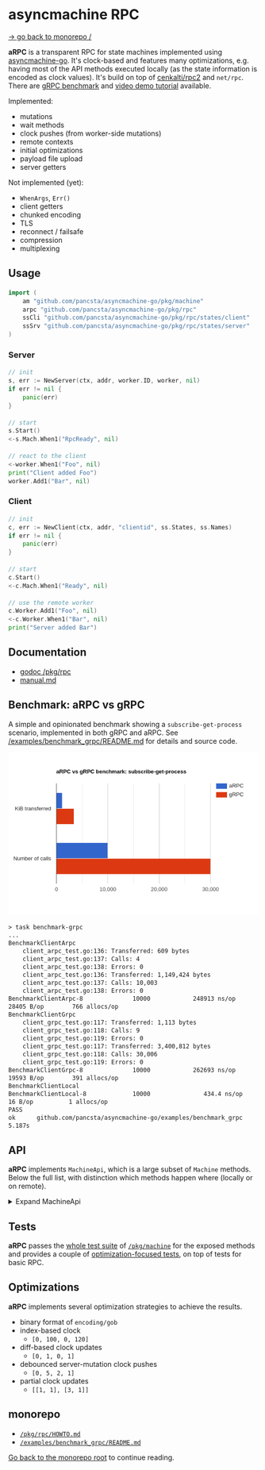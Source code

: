 # asyncmachine RPC

[-> go back to monorepo /](/README.md)

**aRPC** is a transparent RPC for state machines implemented using [asyncmachine-go](/). It's
clock-based and features many optimizations, e.g. having most of the API methods executed locally (as the state
information is encoded as clock values). It's build on top of [cenkalti/rpc2](https://github.com/cenkalti/rpc2) and
`net/rpc`. There are [gRPC benchmark](/examples/benchmark_grpc/README.md) and [video demo tutorial](/pkg/rpc/HOWTO.md) available.

Implemented:

- mutations
- wait methods
- clock pushes (from worker-side mutations)
- remote contexts
- initial optimizations
- payload file upload
- server getters

Not implemented (yet):

- `WhenArgs`, `Err()`
- client getters
- chunked encoding
- TLS
- reconnect / failsafe
- compression
- multiplexing

## Usage

```go
import (
    am "github.com/pancsta/asyncmachine-go/pkg/machine"
    arpc "github.com/pancsta/asyncmachine-go/pkg/rpc"
    ssCli "github.com/pancsta/asyncmachine-go/pkg/rpc/states/client"
    ssSrv "github.com/pancsta/asyncmachine-go/pkg/rpc/states/server"
)
```

### Server

```go
// init
s, err := NewServer(ctx, addr, worker.ID, worker, nil)
if err != nil {
    panic(err)
}

// start
s.Start()
<-s.Mach.When1("RpcReady", nil)

// react to the client
<-worker.When1("Foo", nil)
print("Client added Foo")
worker.Add1("Bar", nil)
```

### Client

```go
// init
c, err := NewClient(ctx, addr, "clientid", ss.States, ss.Names)
if err != nil {
    panic(err)
}

// start
c.Start()
<-c.Mach.When1("Ready", nil)

// use the remote worker
c.Worker.Add1("Foo", nil)
<-c.Worker.When1("Bar", nil)
print("Server added Bar")
```

## Documentation

- [godoc /pkg/rpc](https://pkg.go.dev/github.com/pancsta/asyncmachine-go/pkg/rpc)
- [manual.md](/docs/manual.md)

## Benchmark: aRPC vs gRPC

A simple and opinionated benchmark showing a `subscribe-get-process` scenario, implemented in both gRPC and aRPC. See
[/examples/benchmark_grpc/README.md](/examples/benchmark_grpc/README.md) for details and source code.

![results - KiB transferred, number of calls](/assets/arpc-vs-grpc.png)

```text
> task benchmark-grpc
...
BenchmarkClientArpc
    client_arpc_test.go:136: Transferred: 609 bytes
    client_arpc_test.go:137: Calls: 4
    client_arpc_test.go:138: Errors: 0
    client_arpc_test.go:136: Transferred: 1,149,424 bytes
    client_arpc_test.go:137: Calls: 10,003
    client_arpc_test.go:138: Errors: 0
BenchmarkClientArpc-8              10000            248913 ns/op           28405 B/op        766 allocs/op
BenchmarkClientGrpc
    client_grpc_test.go:117: Transferred: 1,113 bytes
    client_grpc_test.go:118: Calls: 9
    client_grpc_test.go:119: Errors: 0
    client_grpc_test.go:117: Transferred: 3,400,812 bytes
    client_grpc_test.go:118: Calls: 30,006
    client_grpc_test.go:119: Errors: 0
BenchmarkClientGrpc-8              10000            262693 ns/op           19593 B/op        391 allocs/op
BenchmarkClientLocal
BenchmarkClientLocal-8             10000               434.4 ns/op            16 B/op          1 allocs/op
PASS
ok      github.com/pancsta/asyncmachine-go/examples/benchmark_grpc      5.187s
```

## API

**aRPC** implements `MachineApi`, which is a large subset of `Machine` methods. Below the full list, with distinction
which methods happen where (locally or on remote).

<details>

<summary>Expand MachineApi</summary>

```go
// MachineApi is a subset of `pkg/machine#Machine` for alternative
// implementations.
type MachineApi interface {

    // ///// REMOTE

    // Mutations (remote)

    Add1(state string, args am.A) am.Result
    Add(states am.S, args am.A) am.Result
    Remove1(state string, args am.A) am.Result
    Remove(states am.S, args am.A) am.Result
    Set(states am.S, args am.A) am.Result
    AddErr(err error, args am.A) am.Result
    AddErrState(state string, err error, args am.A) am.Result

    // Waiting (remote)

    WhenArgs(state string, args am.A, ctx context.Context) <-chan struct{}

    // Getters (remote)

    Err() error

    // Misc (remote)

    Log(msg string, args ...any)

    // ///// LOCAL

    // Checking (local)

    IsErr() bool
    Is(states am.S) bool
    Is1(state string) bool
    Not(states am.S) bool
    Not1(state string) bool
    Any(states ...am.S) bool
    Any1(state ...string) bool
    Has(states am.S) bool
    Has1(state string) bool
    IsTime(time am.Time, states am.S) bool
    IsClock(clock am.Clock) bool

    // Waiting (local)

    When(states am.S, ctx context.Context) <-chan struct{}
    When1(state string, ctx context.Context) <-chan struct{}
    WhenNot(states am.S, ctx context.Context) <-chan struct{}
    WhenNot1(state string, ctx context.Context) <-chan struct{}
    WhenTime(
        states am.S, times am.Time, ctx context.Context) <-chan struct{}
    WhenTicks(state string, ticks int, ctx context.Context) <-chan struct{}
    WhenTicksEq(state string, tick uint64, ctx context.Context) <-chan struct{}
    WhenErr(ctx context.Context) <-chan struct{}

    // Getters (local)

    StateNames() am.S
    ActiveStates() am.S
    Tick(state string) uint64
    Clock(states am.S) am.Clock
    Time(states am.S) am.Time
    TimeSum(states am.S) uint64
    NewStateCtx(state string) context.Context
    Export() *am.Serialized
    GetStruct() am.Struct

    // Misc (local)

    String() string
    StringAll() string
    Inspect(states am.S) string
    Index(state string) int
    Dispose()
    WhenDisposed() <-chan struct{}
}
```

</details>

## Tests

**aRPC** passes the [whole test suite](/pkg/rpc/rpc_machine_test.go) of [`/pkg/machine`](/pkg/machine/machine_test.go)
for the exposed methods and provides a couple of [optimization-focused tests](/pkg/rpc/rpc_test.go), on top of tests for
basic RPC.

## Optimizations

**aRPC** implements several optimization strategies to achieve the results.

- binary format of `encoding/gob`
- index-based clock
  - `[0, 100, 0, 120]`
- diff-based clock updates
  - `[0, 1, 0, 1]`
- debounced server-mutation clock pushes
  - `[0, 5, 2, 1]`
- partial clock updates
  - `[[1, 1], [3, 1]]`

## monorepo

- [`/pkg/rpc/HOWTO.md`](/pkg/rpc/HOWTO.md)
- [`/examples/benchmark_grpc/README.md`](/examples/benchmark_grpc/README.md)

[Go back to the monorepo root](/README.md) to continue reading.

